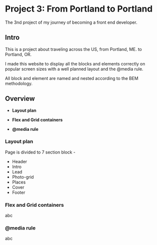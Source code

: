 # Project 3: From Portland to Portland

The 3nd project of my journey of becoming a front end developer.

## Intro

This is a project about traveling across the US, from Portland, ME. to Portland, OR.

I made this website to display all the blocks and elements correctly on popular screen sizes with a well planned layout and the @media rule.

All block and element are named and nested according to the BEM methodology.

## Overview

* **Layout plan**

* **Flex and Grid containers**

* **@media rule**

### Layout plan

Page is divided to 7 section block - 
* Header
* Intro
* Lead
* Photo-grid
* Places
* Cover
* Footer

### Flex and Grid containers

abc

### @media rule

abc
